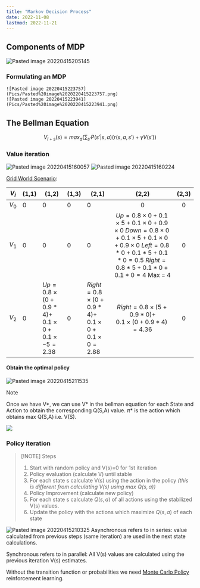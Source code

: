 ```yaml
---
title: "Markov Decision Process"
date: 2022-11-08
lastmod: 2022-11-21
---
```

## Components of MDP
![Pasted image 20220415205145](Pics/Pasted%20image%2020220415205145.png)

### Formulating an MDP 
	![Pasted image 20220415223757](Pics/Pasted%20image%2020220415223757.png)	
	![Pasted image 20220415223941](Pics/Pasted%20image%2020220415223941.png)

## The Bellman Equation
$$ V_{i+s}(s) =max_a(\sum_{s'} P(s'|s,a)(r(s,a,s')+\gamma V(s')) $$
### Value iteration
![Pasted image 20220415160057](Pics/Pasted%20image%2020220415160057.png)
![Pasted image 20220415160224](Pics/Pasted%20image%2020220415160224.png)

[Grid World Scenario](Notes/Grid%20World%20Scenario.md):

| $V_i$ | (1,1) | (1,2)                                               | (1,3) | (2,1)                                                 |                                                                                 (2,2)                                                                                  | (2,3) |
| ----- | ----- | --------------------------------------------------- | ----- | ----------------------------------------------------- |:----------------------------------------------------------------------------------------------------------------------------------------------------------------------:|:-----:|
| $V_0$ | 0     | 0                                                   | 0     | 0                                                     |                                                                                   0                                                                                    |   0   |
| $V_1$ | 0     | 0                                                   | 0| 0| $Up = 0.8\times0+0.1\times5+0.1\times0+0.9\times0$ $Down=0.8\times0+0.1\times5+0.1\times0+0.9\times0$ $Left=0.8*0+0.1*5+0.1*0=0.5$ $Right=0.8*5+0.1*0+0.1*0=4$ Max = 4 |   0   |
| $V_2$ | 0     | $Up=0.8\times(0+0.9*4)+$<br>$0.1\times0+0.1\times-5=2.38$ | 0     | $Right=0.8\times(0+0.9*4)+$<br>$0.1\times0+0.1\times0=2.88$ |$Right=0.8\times(5+0.9*0)+$<br>$0.1\times(0+0.9*4)=4.36$| 0      |

#### Obtain the optimal policy
![Pasted image 20220415211535](Pics/Pasted%20image%2020220415211535.png)

> [!NOTE]
> Once we have V*,  we can use V* in the bellman equation for each State and Action to obtain the corresponding Q(S,A) value. $\pi*$ is the action which obtains max Q(S,A) i.e. V(S). 

![](https://i.imgur.com/Z8mwlad.png)

### Policy iteration
> [!NOTE] Steps
> 1. Start with random policy and V(s)=0 for 1st iteration
> 2. Policy evaluation (calculate V) until stable
> 	1. For each state s calculate V(s) using the action in the policy _(this is different from calculating V(s) using max $Q(s,a)$)_ 
> 3. Policy Improvement (calculate new policy)
> 	1. For each state s calculate $Q(s,a)$ of all actions using the stabilized V(s) values.
> 	2. Update the policy with the actions which maximize $Q(s,a)$ of each state

![Pasted image 20220415210325](Pics/Pasted%20image%2020220415210325.png)
Asynchronous refers to in series: value calculated from previous steps (same iteration) are used in the next state calculations.

Synchronous refers to in parallel: All V(s) values are calculated using the previous iteration V(s) estimates.
 
Without the transition function or probabilities we need [Monte Carlo Policy](Notes/Monte%20Carlo%20Policy.md) reinforcement learning.
